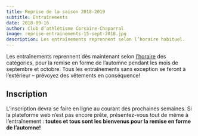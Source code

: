 ```yaml
---
title: Reprise de la saison 2018-2019
subtitle: Entraînements
date: 2018-09-16
author: Club d’athlétisme Corsaire-Chaparral
image: reprise-entrainements-15-sept-2018.jpg
description: Les entraînements reprennent selon l’horaire habituel.
---
```


Les entraînements reprennent dès maintenant selon [l’horaire](/club/entrainements/) des catégories, pour la remise en forme de l’automne pendant les mois de septembre et octobre. Tous les entraînements sans exception se feront à l’extérieur – prévoyez des vêtements en conséquence!

## Inscription

L’inscription devra se faire en ligne au courant des prochaines semaines. Si la plateforme web n’est pas encore prête, présentez-vous tout de même à l’entraînement : **toutes et tous sont les bienvenus pour la remise en forme de l’automne!**
